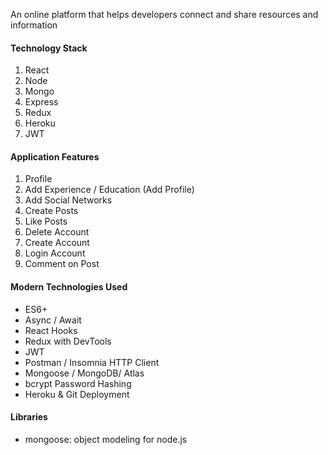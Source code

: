 An online platform that helps developers connect and share resources and information

#### Technology Stack
1. React
2. Node
3. Mongo
4. Express
5. Redux
6. Heroku
7. JWT

#### Application Features
1. Profile
2. Add Experience / Education (Add Profile)
3. Add Social Networks
4. Create Posts
5. Like Posts
6. Delete Account
7. Create Account
8. Login Account
9. Comment on Post

#### Modern Technologies Used
- ES6+ 
- Async / Await
- React Hooks
- Redux with DevTools
- JWT
- Postman / Insomnia HTTP Client
- Mongoose / MongoDB/ Atlas
- bcrypt Password Hashing
- Heroku & Git Deployment

#### Libraries
- mongoose: object modeling for node.js
